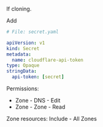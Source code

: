 If cloning.

Add

```yaml
# File: secret.yaml

apiVersion: v1
kind: Secret
metadata:
  name: cloudflare-api-token
type: Opaque
stringData:
  api-token: [secret]
```

Permissions:

- Zone - DNS - Edit
- Zone - Zone - Read

Zone resources:
Include - All Zones
